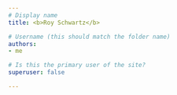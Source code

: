 ```yaml
---
# Display name
title: <b>Roy Schwartz</b>

# Username (this should match the folder name)
authors:
- me

# Is this the primary user of the site?
superuser: false

---
```

